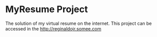 # MyResume Project

The solution of my virtual resume on the internet. This project can be accessed in the http://reginaldojr.somee.com
